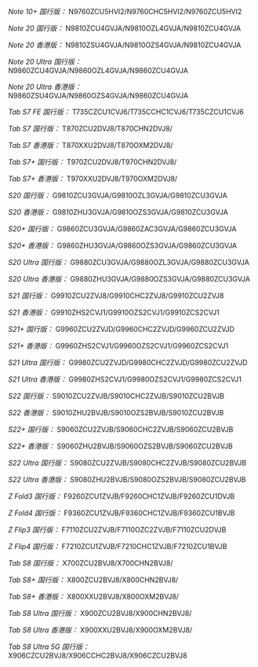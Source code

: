 *Note 10+ 国行版：*
N9760ZCU5HVI2/N9760CHC5HVI2/N9760ZCU5HVI2

*Note 20 国行版：*
N9810ZCU4GVJA/N9810OZL4GVJA/N9810ZCU4GVJA

*Note 20 香港版：*
N9810ZSU4GVJA/N9810OZS4GVJA/N9810ZCU4GVJA

*Note 20 Ultra 国行版：*
N9860ZCU4GVJA/N9860OZL4GVJA/N9860ZCU4GVJA

*Note 20 Ultra 香港版：*
N9860ZSU4GVJA/N9860OZS4GVJA/N9860ZCU4GVJA

*Tab S7 FE 国行版：*
T735CZCU1CVJ6/T735CCHC1CVJ6/T735CZCU1CVJ6

*Tab S7 国行版：*
T870ZCU2DVJ8/T870CHN2DVJ8/

*Tab S7 香港版：*
T870XXU2DVJ8/T870OXM2DVJ8/

*Tab S7+ 国行版：*
T970ZCU2DVJ8/T970CHN2DVJ8/

*Tab S7+ 香港版：*
T970XXU2DVJ8/T970OXM2DVJ8/

*S20 国行版：*
G9810ZCU3GVJA/G9810OZL3GVJA/G9810ZCU3GVJA

*S20 香港版：*
G9810ZHU3GVJA/G9810OZS3GVJA/G9810ZCU3GVJA

*S20+ 国行版：*
G9860ZCU3GVJA/G9860ZAC3GVJA/G9860ZCU3GVJA

*S20+ 香港版：*
G9860ZHU3GVJA/G9860OZS3GVJA/G9860ZCU3GVJA

*S20 Ultra 国行版：*
G9880ZCU3GVJA/G9880OZL3GVJA/G9880ZCU3GVJA

*S20 Ultra 香港版：*
G9880ZHU3GVJA/G9880OZS3GVJA/G9880ZCU3GVJA

*S21 国行版：*
G9910ZCU2ZVJ8/G9910CHC2ZVJ8/G9910ZCU2ZVJ8

*S21 香港版：*
G9910ZHS2CVJ1/G9910OZS2CVJ1/G9910ZCS2CVJ1

*S21+ 国行版：*
G9960ZCU2ZVJD/G9960CHC2ZVJD/G9960ZCU2ZVJD

*S21+ 香港版：*
G9960ZHS2CVJ1/G9960OZS2CVJ1/G9960ZCS2CVJ1

*S21 Ultra 国行版：*
G9980ZCU2ZVJD/G9980CHC2ZVJD/G9980ZCU2ZVJD

*S21 Ultra 香港版：*
G9980ZHS2CVJ1/G9980OZS2CVJ1/G9980ZCS2CVJ1

*S22 国行版：*
S9010ZCU2ZVJB/S9010CHC2ZVJB/S9010ZCU2BVJB

*S22 香港版：*
S9010ZHU2BVJB/S9010OZS2BVJB/S9010ZCU2BVJB

*S22+ 国行版：*
S9060ZCU2ZVJB/S9060CHC2ZVJB/S9060ZCU2BVJB

*S22+ 香港版：*
S9060ZHU2BVJB/S9060OZS2BVJB/S9060ZCU2BVJB

*S22 Ultra 国行版：*
S9080ZCU2ZVJB/S9080CHC2ZVJB/S9080ZCU2BVJB

*S22 Ultra 香港版：*
S9080ZHU2BVJB/S9080OZS2BVJB/S9080ZCU2BVJB

*Z Fold3 国行版：*
F9260ZCU1ZVJB/F9260CHC1ZVJB/F9260ZCU1DVJB

*Z Fold4 国行版：*
F9360ZCU1ZVJB/F9360CHC1ZVJB/F9360ZCU1BVJB

*Z Flip3 国行版：*
F7110ZCU2ZVJB/F7110OZC2ZVJB/F7110ZCU2DVJB

*Z Flip4 国行版：*
F7210ZCU1ZVJB/F7210CHC1ZVJB/F7210ZCU1BVJB

*Tab S8 国行版：*
X700ZCU2BVJ8/X700CHN2BVJ8/

*Tab S8+ 国行版：*
X800ZCU2BVJ8/X800CHN2BVJ8/

*Tab S8+ 香港版：*
X800XXU2BVJ8/X800OXM2BVJ8/

*Tab S8 Ultra 国行版：*
X900ZCU2BVJ8/X900CHN2BVJ8/

*Tab S8 Ultra 香港版：*
X900XXU2BVJ8/X900OXM2BVJ8/

*Tab S8 Ultra 5G 国行版：*
X906CZCU2BVJ8/X906CCHC2BVJ8/X906CZCU2BVJ8

